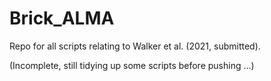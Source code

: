 # Brick_ALMA
Repo for all scripts relating to Walker et al. (2021, submitted).

(Incomplete, still tidying up some scripts before pushing ...)
